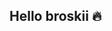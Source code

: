 ## Hello broskii 🔥

<!--
**Phumrapeekub/Phumrapeekub** is a ✨ _special_ ✨ repository because its `README.md` (this file) appears on your GitHub profile.

Here are some ideas to get you started:

- 🔭 I’m currently studying on University Of Phayao
- 🌱 I’m currently learning Web Application Development
- 😎 I like to chill bro
-->
